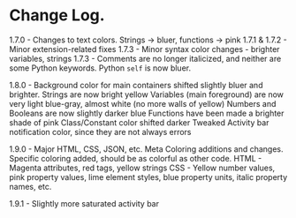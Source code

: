 # Change Log.

1.7.0 - Changes to text colors. Strings -> bluer, functions -> pink
1.7.1 & 1.7.2 - Minor extension-related fixes
1.7.3 - Minor syntax color changes - brighter variables, strings
1.7.3 - Comments are no longer italicized, and neither are some Python keywords. Python `self` is now bluer.

1.8.0 - Background color for main containers shifted slightly bluer and brighter.
    Strings are now bright yellow
    Variables (main foreground) are now very light blue-gray, almost white (no more walls of yellow)
    Numbers and Booleans are now slightly darker blue
    Functions have been made a brighter shade of pink
    Class/Constant color shifted darker
    Tweaked Activity bar notification color, since they are not always errors

1.9.0 - Major HTML, CSS, JSON, etc. Meta Coloring additions and changes. Specific coloring added, should be as colorful as other code.
    HTML - Magenta attributes, red tags, yellow strings
    CSS - Yellow number values, pink property values, lime element styles, blue property units, italic property names, etc.

1.9.1 - Slightly more saturated activity bar
